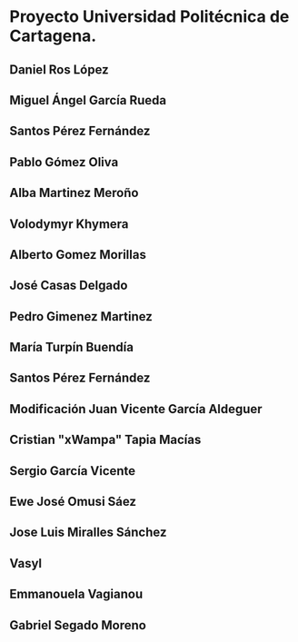 # Proyecto Universidad Politécnica de Cartagena.


## Daniel Ros López

## Miguel Ángel García Rueda

## Santos Pérez Fernández

## Pablo Gómez Oliva

## Alba Martinez Meroño

## Volodymyr Khymera

## Alberto Gomez Morillas

## José Casas Delgado

## Pedro Gimenez Martinez

## María Turpín Buendía

## Santos Pérez Fernández

## Modificación Juan Vicente García Aldeguer

## Cristian "xWampa" Tapia Macías

## Sergio García Vicente

## Ewe José Omusi Sáez

## Jose Luis Miralles Sánchez

## Vasyl

## Emmanouela Vagianou

## Gabriel Segado Moreno
